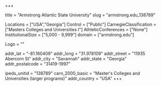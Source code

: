 
+++

title = "Armstrong Atlantic State University"
slug = "armstrong.edu_138789"

Locations = ["USA","Georgia"]
Control = ["Public"]
CarnegieClassification = ["Masters Colleges and Universities I"]
AthleticConferences = ["None"]
InstitutionalSize = ["5,000 - 9,999"]
domain = ["armstrong.edu"]

Logo = ""

addr_lat = "-81.160409"
addr_long = "31.978109"
addr_street = "11935 Abercorn St"
addr_city = "Savannah"
addr_state = "Georgia"
addr_postalcode = "31419-1997"

ipeds_unitid = "138789"
carn_2000_basic = "Master's Colleges and Universities (larger programs)"
addr_country = "USA"
+++
    
